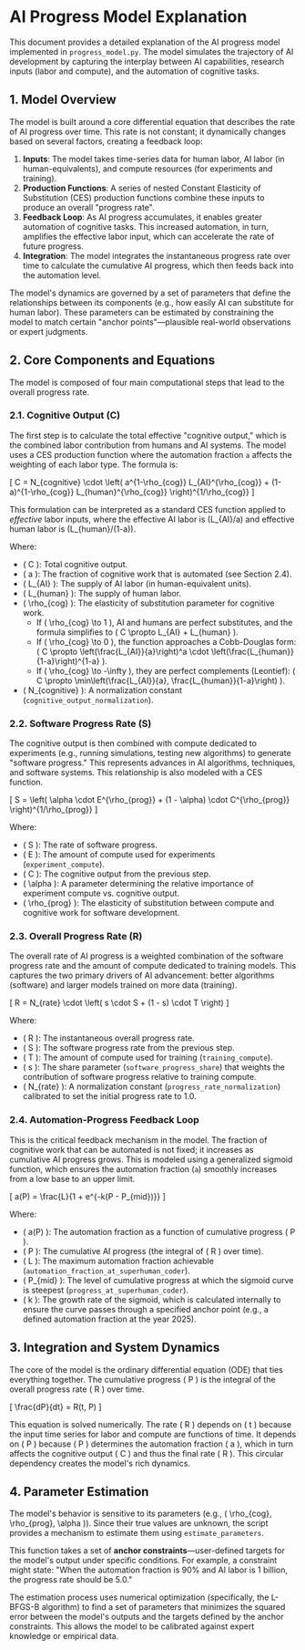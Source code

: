 # AI Progress Model Explanation

This document provides a detailed explanation of the AI progress model implemented in `progress_model.py`. The model simulates the trajectory of AI development by capturing the interplay between AI capabilities, research inputs (labor and compute), and the automation of cognitive tasks.

## 1. Model Overview

The model is built around a core differential equation that describes the rate of AI progress over time. This rate is not constant; it dynamically changes based on several factors, creating a feedback loop:

1.  **Inputs**: The model takes time-series data for human labor, AI labor (in human-equivalents), and compute resources (for experiments and training).
2.  **Production Functions**: A series of nested Constant Elasticity of Substitution (CES) production functions combine these inputs to produce an overall "progress rate".
3.  **Feedback Loop**: As AI progress accumulates, it enables greater automation of cognitive tasks. This increased automation, in turn, amplifies the effective labor input, which can accelerate the rate of future progress.
4.  **Integration**: The model integrates the instantaneous progress rate over time to calculate the cumulative AI progress, which then feeds back into the automation level.

The model's dynamics are governed by a set of parameters that define the relationships between its components (e.g., how easily AI can substitute for human labor). These parameters can be estimated by constraining the model to match certain "anchor points"—plausible real-world observations or expert judgments.

## 2. Core Components and Equations

The model is composed of four main computational steps that lead to the overall progress rate.

### 2.1. Cognitive Output (C)

The first step is to calculate the total effective "cognitive output," which is the combined labor contribution from humans and AI systems. The model uses a CES production function where the automation fraction `a` affects the weighting of each labor type. The formula is:

\[
C = N_{cognitive} \cdot \left( a^{1-\rho_{cog}} L_{AI}^{\rho_{cog}} + (1-a)^{1-\rho_{cog}} L_{human}^{\rho_{cog}} \right)^{1/\rho_{cog}}
\]

This formulation can be interpreted as a standard CES function applied to *effective* labor inputs, where the effective AI labor is \(L_{AI}/a\) and effective human labor is \(L_{human}/(1-a)\).

Where:
-   \( C \): Total cognitive output.
-   \( a \): The fraction of cognitive work that is automated (see Section 2.4).
-   \( L_{AI} \): The supply of AI labor (in human-equivalent units).
-   \( L_{human} \): The supply of human labor.
-   \( \rho_{cog} \): The elasticity of substitution parameter for cognitive work.
    -   If \( \rho_{cog} \to 1 \), AI and humans are perfect substitutes, and the formula simplifies to \( C \propto L_{AI} + L_{human} \).
    -   If \( \rho_{cog} \to 0 \), the function approaches a Cobb-Douglas form: \( C \propto \left(\frac{L_{AI}}{a}\right)^a \cdot \left(\frac{L_{human}}{1-a}\right)^{1-a} \).
    -   If \( \rho_{cog} \to -\infty \), they are perfect complements (Leontief): \( C \propto \min\left(\frac{L_{AI}}{a}, \frac{L_{human}}{1-a}\right) \).
-   \( N_{cognitive} \): A normalization constant (`cognitive_output_normalization`).

### 2.2. Software Progress Rate (S)

The cognitive output is then combined with compute dedicated to experiments (e.g., running simulations, testing new algorithms) to generate "software progress." This represents advances in AI algorithms, techniques, and software systems. This relationship is also modeled with a CES function.

\[
S = \left( \alpha \cdot E^{\rho_{prog}} + (1 - \alpha) \cdot C^{\rho_{prog}} \right)^{1/\rho_{prog}}
\]

Where:
-   \( S \): The rate of software progress.
-   \( E \): The amount of compute used for experiments (`experiment_compute`).
-   \( C \): The cognitive output from the previous step.
-   \( \alpha \): A parameter determining the relative importance of experiment compute vs. cognitive output.
-   \( \rho_{prog} \): The elasticity of substitution between compute and cognitive work for software development.

### 2.3. Overall Progress Rate (R)

The overall rate of AI progress is a weighted combination of the software progress rate and the amount of compute dedicated to training models. This captures the two primary drivers of AI advancement: better algorithms (software) and larger models trained on more data (training).

\[
R = N_{rate} \cdot \left( s \cdot S + (1 - s) \cdot T \right)
\]

Where:
-   \( R \): The instantaneous overall progress rate.
-   \( S \): The software progress rate from the previous step.
-   \( T \): The amount of compute used for training (`training_compute`).
-   \( s \): The share parameter (`software_progress_share`) that weights the contribution of software progress relative to training compute.
-   \( N_{rate} \): A normalization constant (`progress_rate_normalization`) calibrated to set the initial progress rate to 1.0.

### 2.4. Automation-Progress Feedback Loop

This is the critical feedback mechanism in the model. The fraction of cognitive work that can be automated is not fixed; it increases as cumulative AI progress grows. This is modeled using a generalized sigmoid function, which ensures the automation fraction (`a`) smoothly increases from a low base to an upper limit.

\[
a(P) = \frac{L}{1 + e^{-k(P - P_{mid})}}
\]

Where:
-   \( a(P) \): The automation fraction as a function of cumulative progress \( P \).
-   \( P \): The cumulative AI progress (the integral of \( R \) over time).
-   \( L \): The maximum automation fraction achievable (`automation_fraction_at_superhuman_coder`).
-   \( P_{mid} \): The level of cumulative progress at which the sigmoid curve is steepest (`progress_at_superhuman_coder`).
-   \( k \): The growth rate of the sigmoid, which is calculated internally to ensure the curve passes through a specified anchor point (e.g., a defined automation fraction at the year 2025).

## 3. Integration and System Dynamics

The core of the model is the ordinary differential equation (ODE) that ties everything together. The cumulative progress \( P \) is the integral of the overall progress rate \( R \) over time.

\[
\frac{dP}{dt} = R(t, P)
\]

This equation is solved numerically. The rate \( R \) depends on \( t \) because the input time series for labor and compute are functions of time. It depends on \( P \) because \( P \) determines the automation fraction \( a \), which in turn affects the cognitive output \( C \) and thus the final rate \( R \). This circular dependency creates the model's rich dynamics.

## 4. Parameter Estimation

The model's behavior is sensitive to its parameters (e.g., \( \rho_{cog}, \rho_{prog}, \alpha \)). Since their true values are unknown, the script provides a mechanism to estimate them using `estimate_parameters`.

This function takes a set of **anchor constraints**—user-defined targets for the model's output under specific conditions. For example, a constraint might state: "When the automation fraction is 90% and AI labor is 1 billion, the progress rate should be 5.0."

The estimation process uses numerical optimization (specifically, the L-BFGS-B algorithm) to find a set of parameters that minimizes the squared error between the model's outputs and the targets defined by the anchor constraints. This allows the model to be calibrated against expert knowledge or empirical data. 